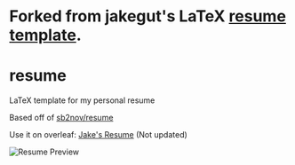 # Forked from jakegut's LaTeX [resume template](https://github.com/jakegut/resume).

# resume
LaTeX template for my personal resume

Based off of [sb2nov/resume](https://github.com/sb2nov/resume/)

Use it on overleaf: [Jake's Resume](https://www.overleaf.com/latex/templates/jakes-resume/syzfjbzwjncs) (Not updated)

![Resume Preview](resume.png)
